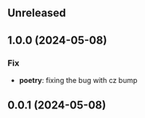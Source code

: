 ## Unreleased

## 1.0.0 (2024-05-08)

### Fix

- **poetry**: fixing the bug with cz bump

## 0.0.1 (2024-05-08)
